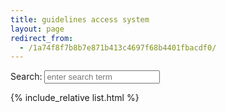 ```yaml
---
title: guidelines access system
layout: page
redirect_from:
  - /1a74f8f7b8b7e871b413c4697f68b4401fbacdf0/
---
```


<script src="https://unpkg.com/lunr/lunr.js"></script>
<script src="https://code.jquery.com/jquery-2.1.3.min.js"></script>
<!-- https://lunrjs.com/guides/getting_started.html -->

<div class="col-xs-12 col-md-10 col-lg-8">
  <div class="row">
    <div class="searchbox">
    Search: <input id="search" type="text" placeholder="enter search term">  
    </div>
  </div>

  <div id="results" class="searchresult"></div>

  {% include_relative list.html %}

</div>

<script src="{{ site.baseurl }}/assets/js/search.js"></script>

<script src="sw_load.js"></script>

<script>
// log downloads from this page in a google sheet
function logDownload(fileName) {
  var scriptUrl = 'https://script.google.com/macros/s/AKfycbxwI1mYSwrfj5XPrCnupYujgjFg91z5Akmo3ju1Q01D7__53snRKM4mrIet8jqv4pIibw/exec';
  fetch(scriptUrl + '?file=' + encodeURIComponent(fileName))
    .then(response => console.log('Download logged for', fileName))
    .catch(error => console.error('Error logging download:', error));
}
</script>





